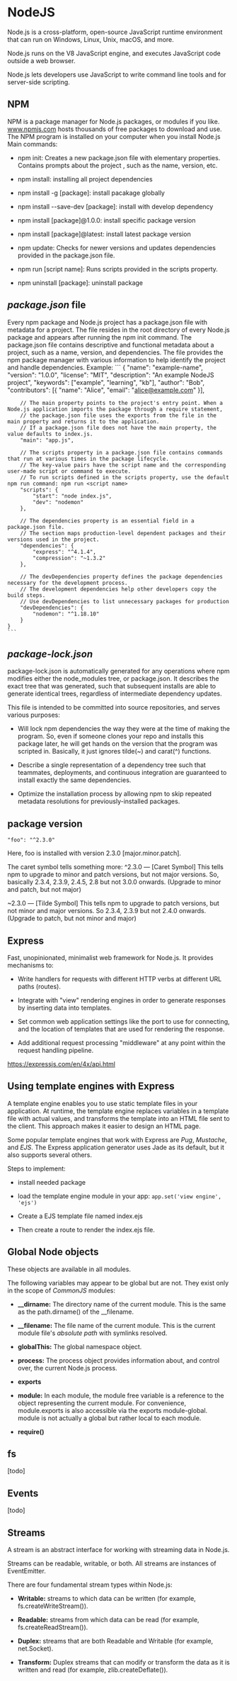 # NodeJS

Node.js is a cross-platform, open-source JavaScript runtime environment that can run on Windows, Linux, Unix, macOS, and more. 

Node.js runs on the V8 JavaScript engine, and executes JavaScript code outside a web browser. 

Node.js lets developers use JavaScript to write command line tools and for server-side scripting.


##  NPM

NPM is a package manager for Node.js packages, or modules if you like. www.npmjs.com hosts thousands of free packages to download and use.
The NPM program is installed on your computer when you install Node.js
Main commands:

 - npm init:  Creates a new package.json file with elementary properties. Contains prompts about the project , such as the name, version, etc.

 - npm install: installing all project dependencies

 - npm install -g [package]: install pacakage globally

 - npm install --save-dev [package]:  install with develop dependency

 - npm install [package]@1.0.0: install specific package version

 - npm install [package]@latest: install latest package version

 - npm update: Checks for newer versions and updates dependencies provided in the package.json file. 

 - npm run [script name]:	Runs scripts provided in the scripts property.

 - npm uninstall [package]: uninstall package


##  *package.json* file

Every npm package and Node.js project has a package.json file with metadata for a project. 
The file resides in the root directory of every Node.js package and appears after running the npm init command.
The package.json file contains descriptive and functional metadata about a project, such as a name, version, and dependencies. 
The file provides the npm package manager with various information to help identify the project and handle dependencies.
Example:
	```
	{
		"name": "example-name",
		"version": "1.0.0",
		"license": "MIT",
		"description": "An example NodeJS project",
		"keywords": ["example", "learning", "kb"],
		"author": "Bob",
		"contributors": [{
			"name": "Alice",
			"email": "alice@example.com"
		}],

		// The main property points to the project's entry point. When a Node.js application imports the package through a require statement, 
		// the package.json file uses the exports from the file in the main property and returns it to the application.
		// If a package.json file does not have the main property, the value defaults to index.js.
		"main": "app.js",

		// The scripts property in a package.json file contains commands that run at various times in the package lifecycle. 
		// The key-value pairs have the script name and the corresponding user-made script or command to execute.
		// To run scripts defined in the scripts property, use the default npm run command: npm run <script name>
		"scripts": {
			"start": "node index.js",
			"dev": "nodemon"
		},

		// The dependencies property is an essential field in a package.json file. 
		// The section maps production-level dependent packages and their versions used in the project.
		"dependencies": {
			"express": "^4.1.4",
			"compression": "~1.3.2"
		},

		// The devDependencies property defines the package dependencies necessary for the development process. 
		// The development dependencies help other developers copy the build steps.
		// Use devDependencies to list unnecessary packages for production 
		"devDependencies": {
			"nodemon": "^1.18.10"
		}
	}
	```

##   *package-lock.json*

package-lock.json is automatically generated for any operations where npm modifies either the node_modules tree, or package.json. 
It describes the exact tree that was generated, such that subsequent installs are able to generate identical trees, regardless of intermediate dependency updates.

This file is intended to be committed into source repositories, and serves various purposes:

 - Will lock npm dependencies the way they were at the time of making the program. So, even if someone clones your repo and installs 
   this package later, he will get hands on the version that the program was scripted in. Basically, it just ignores tilde(~) and carat(^) functions.
 
 - Describe a single representation of a dependency tree such that teammates, deployments, and continuous integration are 
   guaranteed to install exactly the same dependencies.

 - Optimize the installation process by allowing npm to skip repeated metadata resolutions for previously-installed packages.


##  package version

``` "foo": "^2.3.0" ```

Here, foo is installed with version 2.3.0 [major.minor.patch]. 

The caret symbol tells something more:
^2.3.0 — [Caret Symbol] This tells npm to upgrade to minor and patch versions, but not major versions. 
          So, basically 2.3.4, 2.3.9, 2.4.5, 2.8 but not 3.0.0 onwards. (Upgrade to minor and patch, but not major)

~2.3.0 — [Tilde Symbol] This tells npm to upgrade to patch versions, but not minor and major versions. 
          So 2.3.4, 2.3.9 but not 2.4.0 onwards. (Upgrade to patch, but not minor and major)


##  Express

Fast, unopinionated, minimalist web framework for Node.js.
It provides mechanisms to:

 - Write handlers for requests with different HTTP verbs at different URL paths (routes).

 - Integrate with "view" rendering engines in order to generate responses by inserting data into templates.

 - Set common web application settings like the port to use for connecting, and the location of templates that are used for rendering the response.

 - Add additional request processing "middleware" at any point within the request handling pipeline.

https://expressjs.com/en/4x/api.html


##   Using template engines with Express

A template engine enables you to use static template files in your application. At runtime, the template engine replaces variables 
in a template file with actual values, and transforms the template into an HTML file sent to the client. 
This approach makes it easier to design an HTML page.

Some popular template engines that work with Express are *Pug*, *Mustache*, and *EJS*. 
The Express application generator uses Jade as its default, but it also supports several others.

Steps to implement:

- install needed package

- load the template engine module in your app:  ```app.set('view engine', 'ejs')```

- Create a EJS template file named index.ejs

- Then create a route to render the index.ejs file. 


##  Global Node objects 

These objects are available in all modules.

The following variables may appear to be global but are not. They exist only in the scope of *CommonJS* modules:

 - **__dirname:** The directory name of the current module. This is the same as the path.dirname() of the __filename.
 
 - **__filename:** The file name of the current module. This is the current module file's *absolute path* with symlinks resolved.

 - **globalThis:**  The global namespace object.

 - **process:** The process object provides information about, and control over, the current Node.js process.

 - **exports**

 - **module:** In each module, the module free variable is a reference to the object representing the current module. For convenience, module.exports is also accessible via the exports module-global. module is not actually a global but rather local to each module.

 - **require()**


##  fs

[todo]

##  Events

[todo]


##  Streams

A stream is an abstract interface for working with streaming data in Node.js. 

Streams can be readable, writable, or both. All streams are instances of EventEmitter.

There are four fundamental stream types within Node.js:

 - **Writable:** streams to which data can be written (for example, fs.createWriteStream()).

 - **Readable:** streams from which data can be read (for example, fs.createReadStream()).

 - **Duplex:** streams that are both Readable and Writable (for example, net.Socket).

 - **Transform:** Duplex streams that can modify or transform the data as it is written and read (for example, zlib.createDeflate()).